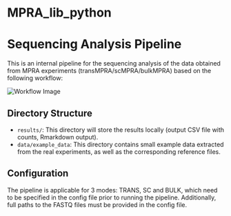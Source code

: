 # MPRA_lib_python

# Sequencing Analysis Pipeline

This is an internal pipeline for the sequencing analysis of the data obtained from MPRA experiments (transMPRA/scMPRA/bulkMPRA) based on the following workflow:

![Workflow Image](path/to/workflow_image.png)

## Directory Structure

- `results/`: This directory will store the results locally (output CSV file with counts, Rmarkdown output).
- `data/example_data`: This directory contains small example data extracted from the real experiments, as well as the corresponding reference files.

## Configuration

The pipeline is applicable for 3 modes: TRANS, SC and BULK, which need to be specified in the config file prior to running the pipeline. Additionally, full paths to the FASTQ files must be provided in the config file.

